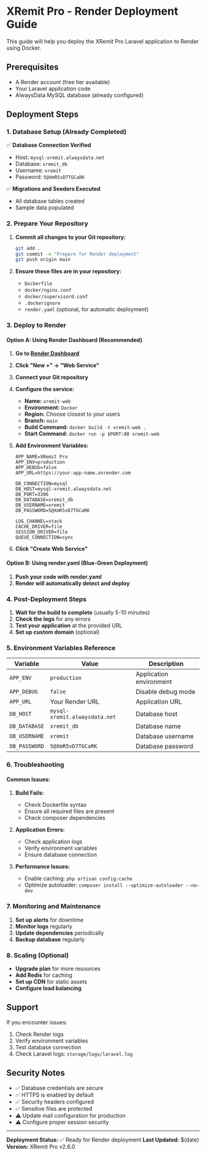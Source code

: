 # XRemit Pro - Render Deployment Guide

This guide will help you deploy the XRemit Pro Laravel application to Render using Docker.

## Prerequisites

- A Render account (free tier available)
- Your Laravel application code
- AlwaysData MySQL database (already configured)

## Deployment Steps

### 1. Database Setup (Already Completed)

✅ **Database Connection Verified**
- Host: `mysql-xremit.alwaysdata.net`
- Database: `xremit_db`
- Username: `xremit`
- Password: `5@XmR5vD7TGCaRK`

✅ **Migrations and Seeders Executed**
- All database tables created
- Sample data populated

### 2. Prepare Your Repository

1. **Commit all changes to your Git repository:**
   ```bash
   git add .
   git commit -m "Prepare for Render deployment"
   git push origin main
   ```

2. **Ensure these files are in your repository:**
   - `Dockerfile`
   - `docker/nginx.conf`
   - `docker/supervisord.conf`
   - `.dockerignore`
   - `render.yaml` (optional, for automatic deployment)

### 3. Deploy to Render

#### Option A: Using Render Dashboard (Recommended)

1. **Go to [Render Dashboard](https://dashboard.render.com/)**
2. **Click "New +" → "Web Service"**
3. **Connect your Git repository**
4. **Configure the service:**
   - **Name:** `xremit-web`
   - **Environment:** `Docker`
   - **Region:** Choose closest to your users
   - **Branch:** `main`
   - **Build Command:** `docker build -t xremit-web .`
   - **Start Command:** `docker run -p $PORT:80 xremit-web`

5. **Add Environment Variables:**
   ```
   APP_NAME=XRemit Pro
   APP_ENV=production
   APP_DEBUG=false
   APP_URL=https://your-app-name.onrender.com
   
   DB_CONNECTION=mysql
   DB_HOST=mysql-xremit.alwaysdata.net
   DB_PORT=3306
   DB_DATABASE=xremit_db
   DB_USERNAME=xremit
   DB_PASSWORD=5@XmR5vD7TGCaRK
   
   LOG_CHANNEL=stack
   CACHE_DRIVER=file
   SESSION_DRIVER=file
   QUEUE_CONNECTION=sync
   ```

6. **Click "Create Web Service"**

#### Option B: Using render.yaml (Blue-Green Deployment)

1. **Push your code with render.yaml**
2. **Render will automatically detect and deploy**

### 4. Post-Deployment Steps

1. **Wait for the build to complete** (usually 5-10 minutes)
2. **Check the logs** for any errors
3. **Test your application** at the provided URL
4. **Set up custom domain** (optional)

### 5. Environment Variables Reference

| Variable | Value | Description |
|----------|-------|-------------|
| `APP_ENV` | `production` | Application environment |
| `APP_DEBUG` | `false` | Disable debug mode |
| `APP_URL` | Your Render URL | Application URL |
| `DB_HOST` | `mysql-xremit.alwaysdata.net` | Database host |
| `DB_DATABASE` | `xremit_db` | Database name |
| `DB_USERNAME` | `xremit` | Database username |
| `DB_PASSWORD` | `5@XmR5vD7TGCaRK` | Database password |

### 6. Troubleshooting

#### Common Issues:

1. **Build Fails:**
   - Check Dockerfile syntax
   - Ensure all required files are present
   - Check composer dependencies

2. **Application Errors:**
   - Check application logs
   - Verify environment variables
   - Ensure database connection

3. **Performance Issues:**
   - Enable caching: `php artisan config:cache`
   - Optimize autoloader: `composer install --optimize-autoloader --no-dev`

### 7. Monitoring and Maintenance

1. **Set up alerts** for downtime
2. **Monitor logs** regularly
3. **Update dependencies** periodically
4. **Backup database** regularly

### 8. Scaling (Optional)

- **Upgrade plan** for more resources
- **Add Redis** for caching
- **Set up CDN** for static assets
- **Configure load balancing**

## Support

If you encounter issues:
1. Check Render logs
2. Verify environment variables
3. Test database connection
4. Check Laravel logs: `storage/logs/laravel.log`

## Security Notes

- ✅ Database credentials are secure
- ✅ HTTPS is enabled by default
- ✅ Security headers configured
- ✅ Sensitive files are protected
- ⚠️ Update mail configuration for production
- ⚠️ Configure proper session security

---

**Deployment Status:** ✅ Ready for Render deployment
**Last Updated:** $(date)
**Version:** XRemit Pro v2.6.0
